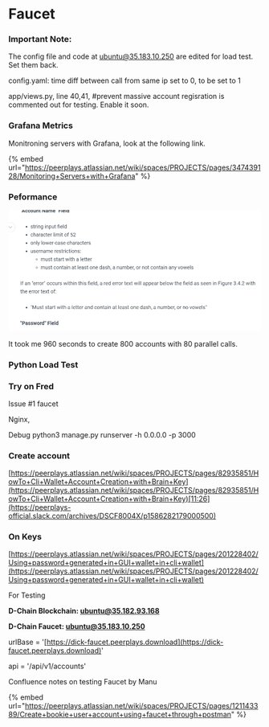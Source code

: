# Faucet

### Important Note:

The config file and code at ubuntu@35.183.10.250 are edited for load test. Set them back.

config.yaml: time diff between call from same ip set to 0, to be set to 1

app/views.py, line 40,41, \#prevent massive account regisration is commented out for testing. Enable it soon.



### Grafana Metrics

Monitroning servers with Grafana, look at the following link.

{% embed url="https://peerplays.atlassian.net/wiki/spaces/PROJECTS/pages/347439128/Monitoring+Servers+with+Grafana" %}





### Peformance

![10 parallel processes, 600 calls, 0.66 seconds per account creation on an average.](../../.gitbook/assets/image%20%2830%29.png)

It took me 960 seconds to create 800 accounts with 80 parallel calls.



### 

### Python Load Test

### 

### Try on Fred

Issue \#1 faucet

Nginx,

Debug python3 manage.py runserver -h 0.0.0.0 -p 3000

### 

### 

### Create account 

[https://peerplays.atlassian.net/wiki/spaces/PROJECTS/pages/82935851/HowTo+Cli+Wallet+Account+Creation+with+Brain+Key](https://peerplays.atlassian.net/wiki/spaces/PROJECTS/pages/82935851/HowTo+Cli+Wallet+Account+Creation+with+Brain+Key)[11:26](https://peerplays-official.slack.com/archives/DSCF8004X/p1586282179000500)

### On Keys

[https://peerplays.atlassian.net/wiki/spaces/PROJECTS/pages/201228402/Using+password+generated+in+GUI+wallet+in+cli+wallet](https://peerplays.atlassian.net/wiki/spaces/PROJECTS/pages/201228402/Using+password+generated+in+GUI+wallet+in+cli+wallet)





For Testing

**D-Chain Blockchain: ubuntu@35.182.93.168**

**D-Chain Faucet: ubuntu@35.183.10.250**  


urlBase = '[https://dick-faucet.peerplays.download](https://dick-faucet.peerplays.download)' 

api = '/api/v1/accounts'



Confluence notes on testing Faucet by Manu

{% embed url="https://peerplays.atlassian.net/wiki/spaces/PROJECTS/pages/121143389/Create+bookie+user+account+using+faucet+through+postman" %}



